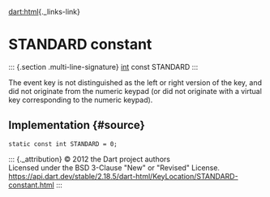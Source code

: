 [dart:html](../../dart-html/dart-html-library){._links-link}

STANDARD constant
=================

::: {.section .multi-line-signature}
[int](../../dart-core/int-class) const STANDARD
:::

The event key is not distinguished as the left or right version of the
key, and did not originate from the numeric keypad (or did not originate
with a virtual key corresponding to the numeric keypad).

Implementation {#source}
--------------

``` {.language-dart data-language="dart"}
static const int STANDARD = 0;
```

::: {._attribution}
© 2012 the Dart project authors\
Licensed under the BSD 3-Clause \"New\" or \"Revised\" License.\
<https://api.dart.dev/stable/2.18.5/dart-html/KeyLocation/STANDARD-constant.html>
:::
